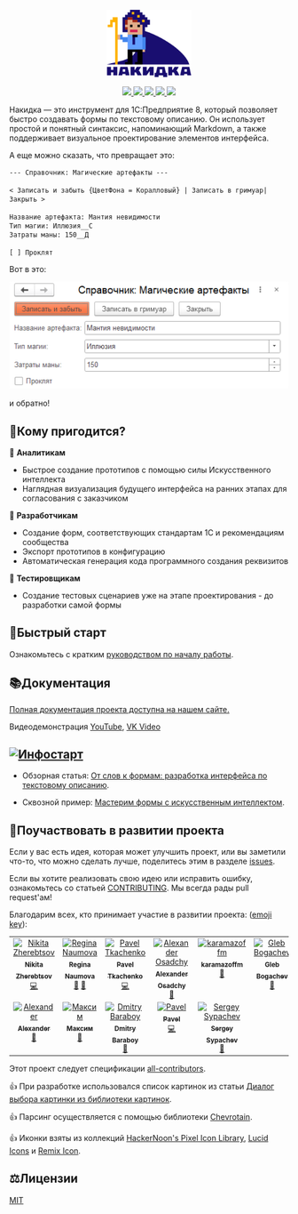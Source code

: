 <p align="center">
  <a href="https://crimsongoldteam.github.io/md_design">
    <img alt="docsify" src="./docs/_images/logo-nakidka.png" width=30%>
  </a>
</p>

<p align="center">
  <a href="https://openyellow.org/grid?data=top&repo=892746188">
    <img src="https://img.shields.io/endpoint?url=https://openyellow.org/data/badges/6/892746188.json&style=for-the-badge">
  </a>
  <a href="https://github.com/crimsongoldteam/md_design/releases/latest">
    <img src="https://img.shields.io/github/v/release/crimsongoldteam/md_design?style=for-the-badge&label=%D0%B2%D0%B5%D1%80%D1%81%D0%B8%D1%8F">
  </a>
  <a href="https://github.com/crimsongoldteam/md_design/releases/latest">
     <img src="https://img.shields.io/github/downloads/crimsongoldteam/md_design/latest/total?style=for-the-badge&label=%D0%B7%D0%B0%D0%B3%D1%80%D1%83%D0%B7%D0%BA%D0%B8%40%D1%80%D0%B5%D0%BB%D0%B8%D0%B7">
  </a>  
  <a href="https://github.com/crimsongoldteam/md_design/blob/main/LICENSE.md">
    <img src="https://img.shields.io/github/license/crimsongoldteam/md_design?style=for-the-badge&label=%D0%BB%D0%B8%D1%86%D0%B5%D0%BD%D0%B7%D0%B8%D1%8F">
  </a>
  <a href="https://t.me/overlay1c">
    <img src="https://img.shields.io/badge/telegram-%D0%BA%D0%B0%D0%BD%D0%B0%D0%BB-blue.svg?style=for-the-badge&label=telegram">
  </a>

</p>

Накидка — это инструмент для 1С:Предприятие 8, который позволяет быстро создавать формы по текстовому описанию. Он использует простой и понятный синтаксис, напоминающий Markdown, а также поддерживает визуальное проектирование элементов интерфейса.

А еще можно сказать, что превращает это:

```text
--- Справочник: Магические артефакты ---

< Записать и забыть {ЦветФона = Коралловый} | Записать в гримуар| Закрыть >

Название артефакта: Мантия невидимости
Тип магии: Иллюзия__С
Затраты маны: 150__Д

[ ] Проклят
```

Вот в это:

<div align="center">
    <img src="./docs/_images/readme-example.png">
</div>

и обратно!

## 🎯Кому пригодится?

📌 **Аналитикам**

- Быстрое создание прототипов с помощью силы Искусственного интеллекта
- Наглядная визуализация будущего интерфейса на ранних этапах для согласования с заказчиком

📌 **Разработчикам**

- Создание форм, соответствующих стандартам 1С и рекомендациям сообщества
- Экспорт прототипов в конфигурацию
- Автоматическая генерация кода программного создания реквизитов

📌 **Тестировщикам**

- Создание тестовых сценариев уже на этапе проектирования - до разработки самой формы

## 🚀Быстрый старт

Ознакомьтесь с кратким [руководством по началу работы](https://crimsongoldteam.github.io/md_design/#/БыстрыйСтарт).

## 📚Документация

[Полная документация проекта доступна на нашем сайте.](https://crimsongoldteam.github.io/md_design)

Видеодемонстрация [YouTube](https://youtu.be/nhJveZRSHao), [VK Video](https://vkvideo.ru/video-227129566_456239051)

## [![Инфостарт](https://infostart.ru/bitrix/templates/sandbox_empty/assets/tpl/abo/img/logo.svg)](https://infostart.ru/1c/tools/2304023/)

- Обзорная статья: [От слов к формам: разработка интерфейса по текстовому описанию](https://infostart.ru/1c/tools/2304023/).

- Сквозной пример: [Мастерим формы с искусственным интеллектом](https://infostart.ru/1c/articles/2331345/).

## 🤝Поучаствовать в развитии проекта

Если у вас есть идея, которая может улучшить проект, или вы заметили что-то, что можно сделать лучше, поделитесь этим в разделе [issues](https://github.com/crimsongoldteam/md_design/issues).

Если вы хотите реализовать свою идею или исправить ошибку, ознакомьтесь со статьей [CONTRIBUTING](CONTRIBUTING.md). Мы всегда рады pull request'ам!

Благодарим всех, кто принимает участие в развитии проекта: ([emoji key](https://allcontributors.org/docs/ru/emoji-key)):

<!-- ALL-CONTRIBUTORS-LIST:START - Do not remove or modify this section -->
<!-- prettier-ignore-start -->
<!-- markdownlint-disable -->
<table>
  <tbody>
    <tr>
      <td align="center" valign="top" width="14.28%"><a href="https://github.com/nikitazherebtsov"><img src="https://avatars.githubusercontent.com/u/65331748?v=4?s=100" width="100px;" alt="Nikita Zherebtsov"/><br /><sub><b>Nikita Zherebtsov</b></sub></a><br /><a href="#code-nikitazherebtsov" title="Code">💻</a></td>
      <td align="center" valign="top" width="14.28%"><a href="https://github.com/naumovare"><img src="https://avatars.githubusercontent.com/u/175935393?v=4?s=100" width="100px;" alt="Regina Naumova"/><br /><sub><b>Regina Naumova</b></sub></a><br /><a href="#doc-naumovare" title="Documentation">📖</a> <a href="#bug-naumovare" title="Bug reports">🐛</a></td>
      <td align="center" valign="top" width="14.28%"><a href="https://github.com/TkachenkoPI"><img src="https://avatars.githubusercontent.com/u/24578477?v=4?s=100" width="100px;" alt="Pavel Tkachenko"/><br /><sub><b>Pavel Tkachenko</b></sub></a><br /><a href="#code-TkachenkoPI" title="Code">💻</a></td>
      <td align="center" valign="top" width="14.28%"><a href="https://t.me/alei1180"><img src="https://avatars.githubusercontent.com/u/43796905?v=4?s=100" width="100px;" alt="Alexander Osadchy"/><br /><sub><b>Alexander Osadchy</b></sub></a><br /><a href="#doc-alei1180" title="Documentation">📖</a></td>
      <td align="center" valign="top" width="14.28%"><a href="https://github.com/karamazoffm"><img src="https://avatars.githubusercontent.com/u/146418188?v=4?s=100" width="100px;" alt="karamazoffm"/><br /><sub><b>karamazoffm</b></sub></a><br /><a href="#ideas-karamazoffm" title="Ideas, Planning, & Feedback">🤔</a></td>
      <td align="center" valign="top" width="14.28%"><a href="http://pinkycat.ru"><img src="https://avatars.githubusercontent.com/u/16321985?v=4?s=100" width="100px;" alt="Gleb Bogachev"/><br /><sub><b>Gleb Bogachev</b></sub></a><br /><a href="#bug-pinkycat" title="Bug reports">🐛</a></td>
      <td align="center" valign="top" width="14.28%"><a href="https://github.com/d-hurricane"><img src="https://avatars.githubusercontent.com/u/59051827?v=4?s=100" width="100px;" alt="Урянский Денис"/><br /><sub><b>Урянский Денис</b></sub></a><br /><a href="#ideas-d-hurricane" title="Ideas, Planning, & Feedback">🤔</a></td>
    </tr>
    <tr>
      <td align="center" valign="top" width="14.28%"><a href="https://github.com/shuricks"><img src="https://avatars.githubusercontent.com/u/3978674?v=4?s=100" width="100px;" alt="Alexander"/><br /><sub><b>Alexander</b></sub></a><br /><a href="#bug-shuricks" title="Bug reports">🐛</a></td>
      <td align="center" valign="top" width="14.28%"><a href="https://github.com/GorbatkoMD"><img src="https://avatars.githubusercontent.com/u/110474554?v=4?s=100" width="100px;" alt="Максим"/><br /><sub><b>Максим</b></sub></a><br /><a href="#bug-GorbatkoMD" title="Bug reports">🐛</a></td>
      <td align="center" valign="top" width="14.28%"><a href="https://github.com/thequb1k"><img src="https://avatars.githubusercontent.com/u/177568772?v=4?s=100" width="100px;" alt="Dmitry Baraboy"/><br /><sub><b>Dmitry Baraboy</b></sub></a><br /><a href="#bug-thequb1k" title="Bug reports">🐛</a></td>
      <td align="center" valign="top" width="14.28%"><a href="https://github.com/Untru"><img src="https://avatars.githubusercontent.com/u/60393326?v=4?s=100" width="100px;" alt="Pavel"/><br /><sub><b>Pavel</b></sub></a><br /><a href="#code-Untru" title="Code">💻</a></td>
      <td align="center" valign="top" width="14.28%"><a href="https://telegra.ph/sergsyp-10-03"><img src="https://avatars.githubusercontent.com/u/86959196?v=4?s=100" width="100px;" alt="Sergey Sypachev"/><br /><sub><b>Sergey Sypachev</b></sub></a><br /><a href="#promotion-sergsyp" title="Promotion">📣</a></td>
    </tr>
  </tbody>
</table>

<!-- markdownlint-restore -->
<!-- prettier-ignore-end -->

<!-- ALL-CONTRIBUTORS-LIST:END -->

Этот проект следует спецификации [all-contributors](https://allcontributors.org).

👍 При разработке использовался список картинок из статьи [Диалог выбора картинки из библиотеки картинок](https://infostart.ru/1c/tools/1522958).

👍 Парсинг осуществляется с помощью библиотеки [Сhevrotain](https://github.com/chevrotain/chevrotain).

👍 Иконки взяты из коллекций [HackerNoon's Pixel Icon Library](https://pixeliconlibrary.com), [Lucid Icons](https://leo-red.itch.io/lucid-icon-pack) и [Remix Icon](remixicon.com).

## ⚖️Лицензии

[MIT](LICENSE.md)
